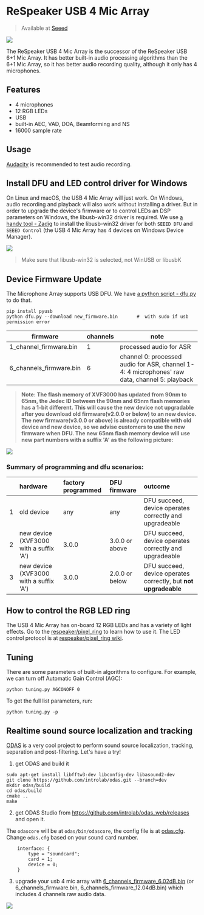 # ReSpeaker USB 4 Mic Array

>Available at [Seeed](https://www.seeedstudio.com/ReSpeaker-Mic-Array-v2.0-p-3053.html)

![](http://respeaker.io/assets/images/usb_4_mic_array.png)

The ReSpeaker USB 4 Mic Array is the successor of the ReSpeaker USB 6+1 Mic Array. It has better built-in audio processing algorithms than the 6+1 Mic Array, so it has better audio recording quality, although it only has 4 microphones.

## Features
+ 4 microphones
+ 12 RGB LEDs
+ USB
+ built-in AEC, VAD, DOA, Beamforming and NS
+ 16000 sample rate

## Usage
[Audacity](https://www.audacityteam.org/) is recommended to test audio recording.

## Install DFU and LED control driver for Windows
On Linux and macOS, the USB 4 Mic Array will just work. On Windows, audio recording and playback will also work without installing a driver. But in order to upgrade the device's firmware or to control LEDs an DSP parameters on Windows, the libusb-win32 driver is required. We use [a handy tool - Zadig](https://zadig.akeo.ie/) to install the libusb-win32 driver for both `SEEED DFU` and `SEEED Control` (the USB 4 Mic Array has 4 devices on Windows Device Manager).

![](http://respeaker.io/assets/images/usb_4mic_array_driver.png)

>Make sure that libusb-win32 is selected, not WinUSB or libusbK

## Device Firmware Update
The Microphone Array supports USB DFU. We have [a python script - dfu.py](https://github.com/respeaker/mic_array_dfu/blob/master/dfu.py) to do that.

```
pip install pyusb
python dfu.py --download new_firmware.bin       #  with sudo if usb permission error
```

| firmware | channels | note |
|---------------------------------|----------|-----------------------------------------------------------------------------------------------|
| 1_channel_firmware.bin | 1 | processed audio for ASR |
| 6_channels_firmware.bin | 6 | channel 0: processed audio for ASR, channel 1-4: 4 microphones' raw data, channel 5: playback |


>**Note: The flash memory of XVF3000 has updated from 90nm to 65nm, the Jedec ID between the 90nm and 65nm flash memories has a 1-bit different. This will cause the new device not upgradable after you download old firmware(v2.0.0 or below) to an new device. The new firmware(v3.0.0 or above) is already compatible with old device and new device, so we advise customers to use the new firmware when DFU. The new 65nm flash memory device will use new part numbers with a suffix 'A' as the following picture:**

![](./newdevice.png)

### Summary of programming and dfu scenarios:

|  | hardware | factory programmed | DFU firmware | outcome |
| :-----| :-----| :-----| :-----| :-----| 
| 1 | old device | any | any | DFU succeed, device operates correctly and upgradeable  | 
| 2 | new device (XVF3000 with a suffix 'A') | 3.0.0 | 3.0.0 or above | DFU succeed, device operates correctly and upgradeable | 
| 3 | new device (XVF3000 with a suffix 'A') | 3.0.0 | 2.0.0 or below | DFU succeed, device operates correctly, but **not upgradeable**  | 

## How to control the RGB LED ring
The USB 4 Mic Array has on-board 12 RGB LEDs and has a variety of light effects. Go to the [respeaker/pixel_ring](https://github.com/respeaker/pixel_ring) to learn how to use it. The LED control protocol is at [respeaker/pixel_ring wiki](https://github.com/respeaker/pixel_ring/wiki/ReSpeaker-USB-4-Mic-Array-LED-Control-Protocol).


## Tuning
There are some parameters of built-in algorithms to configure. For example, we can turn off Automatic Gain Control (AGC):

```
python tuning.py AGCONOFF 0
```

To get the full list parameters, run:

```
python tuning.py -p
```

## Realtime sound source localization and tracking
[ODAS](https://github.com/introlab/odas) is a very cool project to perform sound source localization, tracking, separation and post-filtering. Let's have a try!

1. get ODAS and build it

```
sudo apt-get install libfftw3-dev libconfig-dev libasound2-dev
git clone https://github.com/introlab/odas.git --branch=dev
mkdir odas/build
cd odas/build
cmake ..
make
```

2. get ODAS Studio from https://github.com/introlab/odas_web/releases and open it.

The `odascore` will be at `odas/bin/odascore`, the config file is at [odas.cfg](odas.cfg). Change `odas.cfg` based on your sound card number.


```
    interface: {
        type = "soundcard";
        card = 1;
        device = 0;
    }
```

3. upgrade your usb 4 mic array with [6_channels_firmware_6.02dB.bin](6_channels_firmware_6.02dB.bin) (or 6_channels_firmware.bin, 6_channels_firmware_12.04dB.bin) which includes 4 channels raw audio data.

![](https://github.com/introlab/odas_web/raw/master/screenshots/live_data.png)
